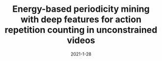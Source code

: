 ---
title: "Energy-based periodicity mining with deep features for action repetition counting in unconstrained videos"
collection: publications
permalink: /publication/2010-10-01-paper-title-number-2
date: 2021-1-28
venue: 'IEEE Transactions on Circuits and Systems for Video Technology'
paperurl: 'https://ieeexplore.ieee.org/abstract/document/9339959'
citation: 'J Yin, Y Wu, C Zhu, Z Yin, H Liu, Y Dang, Z Liu, J Liu, IEEE Transactions on Circuits and Systems for Video Technology 31 (12), 4812'
---